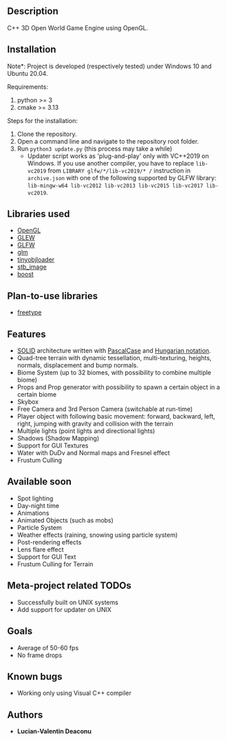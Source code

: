 ## Description

C++ 3D Open World Game Engine using OpenGL.

## Installation
Note*: Project is developed (respectively tested) under Windows 10 and Ubuntu 20.04.

Requirements:
1. python >= 3
2. cmake >= 3.13

Steps for the installation:
1. Clone the repository.
2. Open a command line and navigate to the repository root folder.
3. Run `python3 update.py` (this process may take a while)
    * Updater script works as 'plug-and-play' only with VC++2019 on Windows. If you use another compiler, you have to replace `lib-vc2019` from `LIBRARY glfw/*/lib-vc2019/* /` instruction in `archive.json` with one of the following supported by GLFW library: `lib-mingw-w64 lib-vc2012 lib-vc2013 lib-vc2015 lib-vc2017 lib-vc2019`.

## Libraries used

* [OpenGL](https://www.opengl.org/)
* [GLEW](http://glew.sourceforge.net/)
* [GLFW](https://www.glfw.org/)
* [glm](https://glm.g-truc.net/0.9.9/index.html)
* [tinyobjloader](https://github.com/tinyobjloader/tinyobjloader)
* [stb_image](https://github.com/nothings/stb/blob/master/stb_image.h)
* [boost](https://www.boost.org/)

## Plan-to-use libraries

* [freetype](https://www.freetype.org/)

## Features

* [SOLID](https://en.wikipedia.org/wiki/SOLID) architecture written with [PascalCase](https://wiki.c2.com/?PascalCase) and [Hungarian notation](https://en.wikipedia.org/wiki/Hungarian_notation).
* Quad-tree terrain with dynamic tessellation, multi-texturing, heights, normals, displacement and bump normals. 
* Biome System (up to 32 biomes, with possibility to combine multiple biome)
* Props and Prop generator with possibility to spawn a certain object in a certain biome
* Skybox
* Free Camera and 3rd Person Camera (switchable at run-time)
* Player object with following basic movement: forward, backward, left, right, jumping with gravity and collision with the terrain
* Multiple lights (point lights and directional lights)
* Shadows (Shadow Mapping)
* Support for GUI Textures
* Water with DuDv and Normal maps and Fresnel effect
* Frustum Culling

## Available soon

* Spot lighting
* Day-night time
* Animations
* Animated Objects (such as mobs)
* Particle System
* Weather effects (raining, snowing using particle system)
* Post-rendering effects
* Lens flare effect
* Support for GUI Text
* Frustum Culling for Terrain

## Meta-project related TODOs
* Successfully built on UNIX systems
* Add support for updater on UNIX

## Goals

* Average of 50-60 fps
* No frame drops

## Known bugs

* Working only using Visual C++ compiler

## Authors

* **Lucian-Valentin Deaconu**
